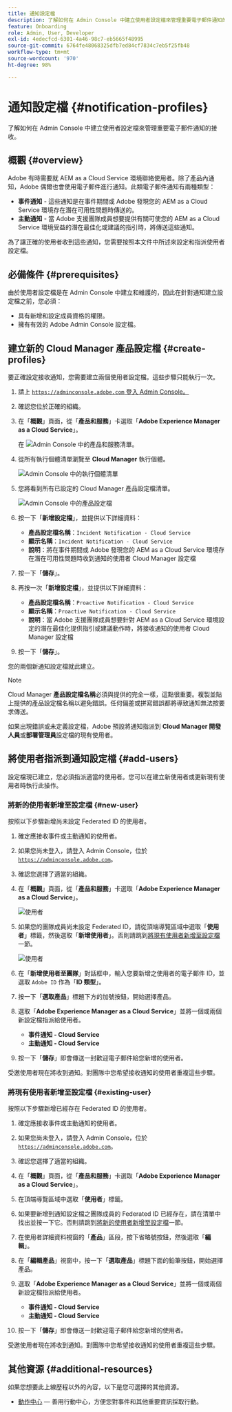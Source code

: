 ```yaml
---
title: 通知設定檔
description: 了解如何在 Admin Console 中建立使用者設定檔來管理重要電子郵件通知的接收。
feature: Onboarding
role: Admin, User, Developer
exl-id: 4edecfcd-6301-4a46-98c7-eb5665f48995
source-git-commit: 6764fe48068325dfb7ed84cf7834c7eb5f25fb48
workflow-type: tm+mt
source-wordcount: '970'
ht-degree: 98%

---
```



# 通知設定檔 {#notification-profiles}

了解如何在 Admin Console 中建立使用者設定檔來管理重要電子郵件通知的接收。

## 概觀 {#overview}

Adobe 有時需要就 AEM as a Cloud Service 環境聯絡使用者。除了產品內通知，Adobe 偶爾也會使用電子郵件進行通知。此類電子郵件通知有兩種類型：

* **事件通知** - 這些通知是在事件期間或 Adobe 發現您的 AEM as a Cloud Service 環境存在潛在可用性問題時傳送的。
* **主動通知** - 當 Adobe 支援團隊成員想要提供有關可使您的 AEM as a Cloud Service 環境受益的潛在最佳化或建議的指引時，將傳送這些通知。

為了讓正確的使用者收到這些通知，您需要按照本文件中所述來設定和指派使用者設定檔。

## 必備條件 {#prerequisites}

由於使用者設定檔是在 Admin Console 中建立和維護的，因此在針對通知建立設定檔之前，您必須：

* 具有新增和設定成員資格的權限。
* 擁有有效的 Adobe Admin Console 設定檔。

## 建立新的 Cloud Manager 產品設定檔 {#create-profiles}

要正確設定接收通知，您需要建立兩個使用者設定檔。這些步驟只能執行一次。

1. 請上 [`https://adminconsole.adobe.com` 登入 Admin Console。](https://adminconsole.adobe.com)

1. 確認您位於正確的組織。

1. 在「**概觀**」頁面，從「**產品和服務**」卡選取「**Adobe Experience Manager as a Cloud Service**」。

   在 ![Admin Console 中的產品和服務清單](assets/products_services.png)。

1. 從所有執行個體清單瀏覽至 **Cloud Manager** 執行個體。

   ![Admin Console 中的執行個體清單](assets/cloud_manager_instance.png)

1. 您將看到所有已設定的 Cloud Manager 產品設定檔清單。

   ![Admin Console 中的產品設定檔](assets/cloud_manager_profiles.png)

1. 按一下「**新增設定檔**」，並提供以下詳細資料：

   * **產品設定檔名稱**：`Incident Notification - Cloud Service`
   * **顯示名稱**：`Incident Notification - Cloud Service`
   * **說明**：將在事件期間或 Adobe 發現您的 AEM as a Cloud Service 環境存在潛在可用性問題時收到通知的使用者 Cloud Manager 設定檔

1. 按一下「**儲存**」。

1. 再按一次「**新增設定檔**」，並提供以下詳細資料：

   * **產品設定檔名稱**：`Proactive Notification - Cloud Service`
   * **顯示名稱**：`Proactive Notification - Cloud Service`
   * **說明**：當 Adobe 支援團隊成員想要針對 AEM as a Cloud Service 環境設定的潛在最佳化提供指引或建議動作時，將接收通知的使用者 Cloud Manager 設定檔

1. 按一下「**儲存**」。

您的兩個新通知設定檔就此建立。

>[!NOTE]
>
>Cloud Manager **產品設定檔名稱**&#x200B;必須與提供的完全一樣，這點很重要。複製並貼上提供的產品設定檔名稱以避免錯誤。任何偏差或拼寫錯誤都將導致通知無法按要求傳送。
>
>如果出現錯誤或未定義設定檔，Adobe 預設將通知指派到 **Cloud Manager 開發人員**&#x200B;或&#x200B;**部署管理員**&#x200B;設定檔的現有使用者。

## 將使用者指派到通知設定檔 {#add-users}

設定檔現已建立，您必須指派適當的使用者。您可以在建立新使用者或更新現有使用者時執行此操作。

### 將新的使用者新增至設定檔 {#new-user}

按照以下步驟新增尚未設定 Federated ID 的使用者。

1. 確定應接收事件或主動通知的使用者。

1. 如果您尚未登入，請登入 Admin Console，位於 [`https://adminconsole.adobe.com`](https://adminconsole.adobe.com)。

1. 確認您選擇了適當的組織。

1. 在「**概觀**」頁面，從「**產品和服務**」卡選取「**Adobe Experience Manager as a Cloud Service**」。

   ![使用者](assets/product_services.png)

1. 如果您的團隊成員尚未設定 Federated ID，請從頂端導覽區域中選取「**使用者**」標籤，然後選取「**新增使用者**」。否則請跳到[將現有使用者新增至設定檔](#existing-users)一節。

   ![使用者](assets/cloud_manager_add_user.png)

1. 在「**新增使用者至團隊**」對話框中，輸入您要新增之使用者的電子郵件 ID，並選取 `Adobe ID` 作為「**ID 類型**」。

1. 按一下「**選取產品**」標題下方的加號按鈕，開始選擇產品。

1. 選取「**Adobe Experience Manager as a Cloud Service**」並將一個或兩個新設定檔指派給使用者。

   * **事件通知 - Cloud Service**
   * **主動通知 - Cloud Service**

1. 按一下「**儲存**」即會傳送一封歡迎電子郵件給您新增的使用者。

受邀使用者現在將收到通知。對團隊中您希望接收通知的使用者重複這些步驟。

### 將現有使用者新增至設定檔 {#existing-user}

按照以下步驟新增已經存在 Federated ID 的使用者。

1. 確定應接收事件或主動通知的使用者。

1. 如果您尚未登入，請登入 Admin Console，位於 [`https://adminconsole.adobe.com`](https://adminconsole.adobe.com)。

1. 確認您選擇了適當的組織。

1. 在「**概觀**」頁面，從「**產品和服務**」卡選取「**Adobe Experience Manager as a Cloud Service**」。

1. 在頂端導覽區域中選取「**使用者**」標籤。

1. 如果要新增到通知設定檔之團隊成員的 Federated ID 已經存在，請在清單中找出並按一下它。否則請跳到[將新的使用者新增至設定檔](#add-user)一節。

1. 在使用者詳細資料視窗的「**產品**」區段，按下省略號按鈕，然後選取「**編輯**」。

1. 在「**編輯產品**」視窗中，按一下「**選取產品**」標題下面的鉛筆按鈕，開始選擇產品。

1. 選取「**Adobe Experience Manager as a Cloud Service**」並將一個或兩個新設定檔指派給使用者。

   * **事件通知 - Cloud Service**
   * **主動通知 - Cloud Service**

1. 按一下「**儲存**」即會傳送一封歡迎電子郵件給您新增的使用者。

受邀使用者現在將收到通知。對團隊中您希望接收通知的使用者重複這些步驟。

## 其他資源 {#additional-resources}

如果您想要此上線歷程以外的內容，以下是您可選擇的其他資源。

* [動作中心](/help/operations/actions-center.md)  — 善用行動中心，方便您對事件和其他重要資訊採取行動。
